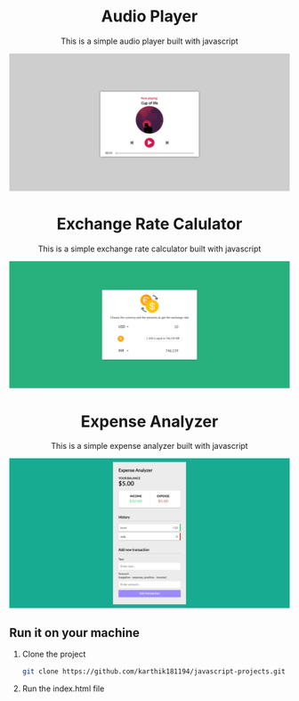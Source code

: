 <div align="center">
    <h1>Audio Player</h1>
    <p>This is a simple audio player built with javascript</p>
</div>

![demo](./audioPlayer/img/player.png)

<div align="center">
    <h1>Exchange Rate Calulator</h1>
    <p>This is a simple exchange rate calculator built with javascript</p>
</div>

![demo](./exchangeRateCalculator/img/calc.png)

<div align="center">
    <h1>Expense Analyzer</h1>
    <p>This is a simple expense analyzer built with javascript</p>
</div>

![demo](./expenseAnalyzer/img/expense.png)

## Run it on your machine

1. Clone the project

   ```sh
   git clone https://github.com/karthik181194/javascript-projects.git
   ```

2. Run the index.html file


